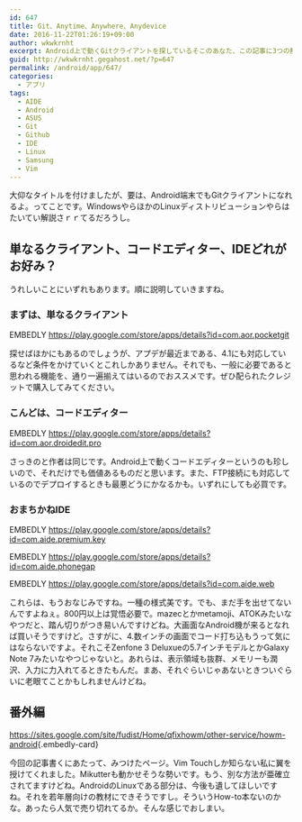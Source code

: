 ```yaml
---
id: 647
title: Git、Anytime、Anywhere、Anydevice
date: 2016-11-22T01:26:19+09:00
author: wkwkrnht
excerpt: Android上で動くGitクライアントを探しているそこのあなた、この記事に3つの解法が載っています。選ぶかどうかは、あなた次第です。道しるべとならんことを。
guid: http://wkwkrnht.gegahost.net/?p=647
permalink: /android/app/647/
categories:
  - アプリ
tags:
  - AIDE
  - Android
  - ASUS
  - Git
  - Github
  - IDE
  - Linux
  - Samsung
  - Vim
---
```

大仰なタイトルを付けましたが、要は、Android端末でもGitクライアントになれるよ。ってことです。WindowsやらほかのLinuxディストリビューションやらはたいてい解説さｒｒてるだろうし。

## 単なるクライアント、コードエディター、IDEどれがお好み？

うれしいことにいずれもあります。順に説明していきますね。

### まずは、単なるクライアント

EMBEDLY https://play.google.com/store/apps/details?id=com.aor.pocketgit

探せばほかにもあるのでしょうが、アプデが最近まである、4.1にも対応しているなど条件をかけていくとこれしかありません。それでも、一般に必要であると思われる機能を、通り一遍揃えてはいるのでおススメです。ぜひ配られたクレジットで購入してみてください。

### こんどは、コードエディター

EMBEDLY https://play.google.com/store/apps/details?id=com.aor.droidedit.pro

さっきのと作者は同じです。Android上で動くコードエディターというのも珍しいので、それだけでも価値あるものだと思います。また、FTP接続にも対応しているのでデプロイするときも最悪どうにかなるかも。いずれにしても必買です。

### おまちかねIDE

EMBEDLY https://play.google.com/store/apps/details?id=com.aide.premium.key

EMBEDLY https://play.google.com/store/apps/details?id=com.aide.phonegap

EMBEDLY https://play.google.com/store/apps/details?id=com.aide.web

これらは、もうおなじみですね。一種の様式美です。でも、まだ手を出せてないんですよねぇ。800円以上は覚悟必要で。mazecとかmetamoji、ATOKみたいなやつだと、踏ん切りがつき易いんですけどね。大画面なAndroid機が来るとなれば買いそうですけど。さすがに、4.数インチの画面でコード打ち込もうって気にはならないですよ。それこそZenfone 3 Deluxueの5.7インチモデルとかGalaxy Note 7みたいなやつじゃないと。あれらは、表示領域も抜群、メモリーも潤沢、入力に力入れてるときたもんだ。まあ、それぐらいじゃあないときついぐらいに老眼てことかもしれませんけどね。

## 番外編

<https://sites.google.com/site/fudist/Home/qfixhowm/other-service/howm-android>{.embedly-card}

今回の記事書くにあたって、みつけたページ。Vim Touchしか知らない私に翼を授けてくれました。Mikutterも動かせそうな勢いです。もう、別な方法が亜確立されてますけどね。AndroidのLinuxである部分は、今後も遺してほしいですね。それを若年層向けの教材にできそうですし。そういうHow-to本ないのかな。あったら人気で売り切れてるか。そんな感じでおしまい。